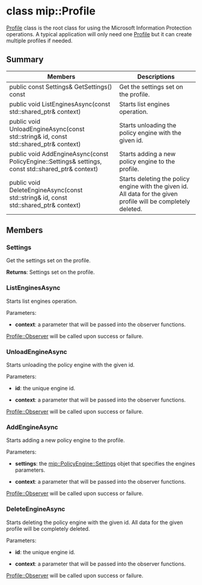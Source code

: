 # class mip::Profile 
[Profile](class_mip_profile.md) class is the root class for using the Microsoft Information Protection operations. A typical application will only need one [Profile](class_mip_profile.md) but it can create multiple profiles if needed.
  
## Summary
 Members                        | Descriptions                                
--------------------------------|---------------------------------------------
 public const Settings& GetSettings() const  |  Get the settings set on the profile.
public void ListEnginesAsync(const std::shared_ptr<void>& context)  |  Starts list engines operation.
public void UnloadEngineAsync(const std::string& id, const std::shared_ptr<void>& context)  |  Starts unloading the policy engine with the given id.
public void AddEngineAsync(const PolicyEngine::Settings& settings, const std::shared_ptr<void>& context)  |  Starts adding a new policy engine to the profile.
public void DeleteEngineAsync(const std::string& id, const std::shared_ptr<void>& context)  |  Starts deleting the policy engine with the given id. All data for the given profile will be completely deleted.
  
## Members
  
### Settings
Get the settings set on the profile.

  
**Returns**: Settings set on the profile.
  
### ListEnginesAsync
Starts list engines operation.

Parameters:  
* **context**: a parameter that will be passed into the observer functions. 


[Profile::Observer](class_mip_profile_observer.md) will be called upon success or failure.
  
### UnloadEngineAsync
Starts unloading the policy engine with the given id.

Parameters:  
* **id**: the unique engine id. 


* **context**: a parameter that will be passed into the observer functions. 


[Profile::Observer](class_mip_profile_observer.md) will be called upon success or failure.
  
### AddEngineAsync
Starts adding a new policy engine to the profile.

Parameters:  
* **settings**: the [mip::PolicyEngine::Settings](class_mip_policyengine_settings.md) objet that specifies the engines parameters. 


* **context**: a parameter that will be passed into the observer functions. 


[Profile::Observer](class_mip_profile_observer.md) will be called upon success or failure.
  
### DeleteEngineAsync
Starts deleting the policy engine with the given id. All data for the given profile will be completely deleted.

Parameters:  
* **id**: the unique engine id. 


* **context**: a parameter that will be passed into the observer functions. 


[Profile::Observer](class_mip_profile_observer.md) will be called upon success or failure.